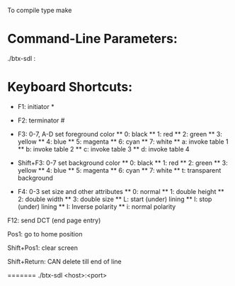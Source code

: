 To compile type
make

Command-Line Parameters:
========================

./btx-sdl <host>:<port>


Keyboard Shortcuts:
===================

* F1: initiator *

* F2: terminator #

* F3: 0-7, A-D set foreground color
**  	0: black
**  	1: red
**  	2: green
**  	3: yellow
**  	4: blue
**  	5: magenta
**  	6: cyan
**  	7: white
**  	a: invoke table 1
**  	b: invoke table 2
**  	c: invoke table 3
**  	d: invoke table 4

*  Shift+F3: 0-7 set background color
**  	0: black
**  	1: red
**  	2: green
**  	3: yellow
**  	4: blue
**   	5: magenta
**  	6: cyan
**  	7: white
**  	t: transparent background

* F4: 0-3 set size and other attributes
**  	0: normal
**  	1: double height
**   	2: double width
**  	3: double size
**  	L: start (under) lining
**  	l: stop (under) lining
**  	I: Inverse polarity
**  	i: normal polarity

F12: send DCT (end page entry)

Pos1: go to home position

Shift+Pos1: clear screen

Shift+Return: CAN delete till end of line

=======
./btx-sdl \<host\>:\<port\>
